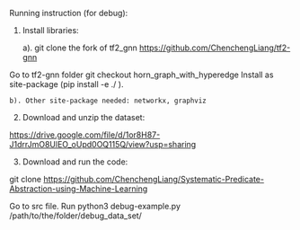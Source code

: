 Running instruction (for debug):

1. Install libraries:


    a). git clone the fork of tf2_gnn
https://github.com/ChenchengLiang/tf2-gnn

Go to tf2-gnn folder
git checkout horn_graph_with_hyperedge
Install as site-package (pip install -e ./ ).

    b). Other site-package needed: networkx, graphviz


2. Download and unzip the dataset:

https://drive.google.com/file/d/1or8H87-J1drrJmO8UlEO_oUpd0OQ115Q/view?usp=sharing

3. Download and run the code:

git clone https://github.com/ChenchengLiang/Systematic-Predicate-Abstraction-using-Machine-Learning

Go to src file. Run python3 debug-example.py /path/to/the/folder/debug_data_set/


